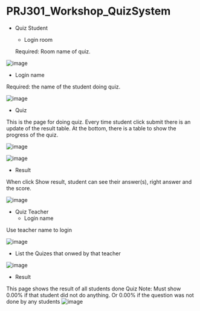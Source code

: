 # PRJ301_Workshop_QuizSystem

* Quiz Student
  - Login room

  Required: Room name of quiz.
  
![image](https://user-images.githubusercontent.com/91947000/147575477-7819e1b8-bf79-4ebb-b5ae-2b7910126c16.png)
  - Login name

Required: the name of the student doing quiz.

![image](https://user-images.githubusercontent.com/91947000/147575586-bb1d831f-b84f-429e-a945-b87a72018683.png)
  - Quiz

This is the page for doing quiz. Every time student click submit there is an update of the result table. At the bottom, there is a table to show the progress of the quiz.

![image](https://user-images.githubusercontent.com/91947000/147575746-8f280a43-a109-4620-b609-0e3810cc7a20.png)

![image](https://user-images.githubusercontent.com/91947000/147575880-3f857eb3-97a4-4cbb-b4a7-9c1e45317391.png)
  - Result

When click Show result, student can see their answer(s), right answer and the score.

![image](https://user-images.githubusercontent.com/91947000/147576073-4457d97f-e881-4cde-9301-2227ea6e213c.png)

* Quiz Teacher
  - Login name

Use teacher name to login

![image](https://user-images.githubusercontent.com/91947000/147579628-a280281c-4d8b-41c2-bc63-14a0649a631c.png)

  - List the Quizes that onwed by that teacher

![image](https://user-images.githubusercontent.com/91947000/147579708-c071d1aa-3d98-475b-bcc4-6f8c64f4caff.png)

  - Result

This page shows the result of all students done Quiz
Note: Must show 0.00% if that student did not do anything. Or 0.00% if the question was not done by any students
![image](https://user-images.githubusercontent.com/91947000/147579536-c8f31432-9f30-44d8-b96a-5fe868d225a5.png)
